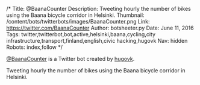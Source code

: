 /*
Title: @BaanaCounter
Description: Tweeting hourly the number of bikes using the Baana bicycle corridor in Helsinki. 
Thumbnail: /content/bots/twitterbots/images/BaanaCounter.png
Link: https://twitter.com/BaanaCounter
Author: botsheeter.py
Date: June 11, 2016
Tags: twitter,twitterbot,bot,active,helsinki,baana,cycling,city infrastructure,transport,finland,english,civic hacking,hugovk
Nav: hidden
Robots: index,follow
*/

[@BaanaCounter](https://twitter.com/BaanaCounter) is a Twitter bot created by [hugovk](https://twitter.com/hugovk). 

Tweeting hourly the number of bikes using the Baana bicycle corridor in Helsinki. 

